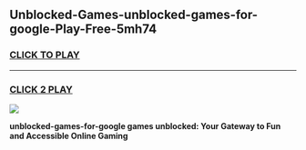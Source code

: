 
## Unblocked-Games-unblocked-games-for-google-Play-Free-5mh74
<h3>
<a href="https://premium76.site?title=unblocked-games-for-google&ref=10A">CLICK TO PLAY</a></h3>
<hr>

<h3>
<a href="https://premium76.site?title=unblocked-games-for-google&ref=10A">CLICK 2 PLAY</a>
  
</h3>

<a href="https://premium76.site?title=unblocked-games-for-google&ref=10A"><img src="https://clearcache.store/games.png"></a>


**unblocked-games-for-google games unblocked: Your Gateway to Fun and Accessible Online Gaming**
